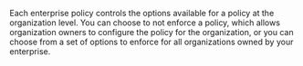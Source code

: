 Each enterprise policy controls the options available for a policy at the organization level. You can choose to not enforce a policy, which allows organization owners to configure the policy for the organization, or you can choose from a set of options to enforce for all organizations owned by your enterprise.
